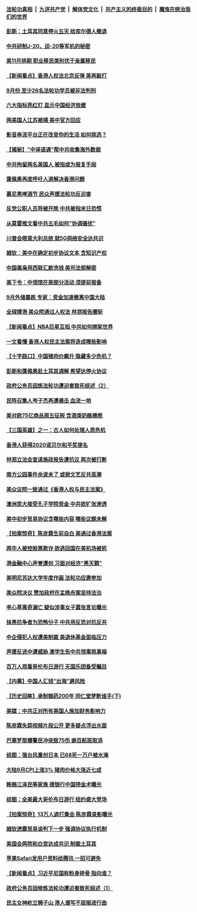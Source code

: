 ####  [法轮功真相](../../../../basic/blob/master/README.md?t=10180252) &nbsp;|&nbsp; [九评共产党](../../../../9ping.md/blob/master/README.md?t=10180252) &nbsp;|&nbsp; [解体党文化](../../../../jtdwh.md/blob/master/README.md?t=10180252)  &nbsp;|&nbsp; [共产主义的终极目的](../../../../gczydzjmd.md/blob/master/README.md?t=10180252) &nbsp;|&nbsp; [魔鬼在统治我们的世界](../../../../mgztzwmdsj.md/blob/master/README.md?t=10180252) 

#### [彭斯：土耳其同意停火五天 给库尔德人撤退](../pages/nf4514/n11595251.md?t=10180252) 

#### [中共研制J-20、运-20等军机的秘密](../pages/nf4514/n11588039.md?t=10180252) 

#### [美11月排期 职业移民类别优于亲属移民](../pages/nf4514/n11595269.md?t=10180252) 

#### [【新闻看点】香港人权法北京反弹 美再敲打](../pages/nf4514/n11595229.md?t=10180252) 

#### [9月份 至少26名法轮功学员被非法判刑](../pages/nf4514/n11594385.md?t=10180252) 

#### [六大指标亮红灯 显示中国经济放缓](../pages/nf4514/n11594984.md?t=10180252) 

#### [两美国人江苏被捕 美中官方回应](../pages/nf4514/n11595032.md?t=10180252) 

#### [影音串流平台正在改变你的生活 如何挑选？](../pages/nf4514/n11594165.md?t=10180252) 

#### [【揭秘】“中译语通”帮中共收集海外数据](../pages/nf4514/n11592395.md?t=10180252) 

#### [中共拘留两名美国人 被指或为报复手段](../pages/nf4514/n11594161.md?t=10180252) 

#### [蓬佩奥再度呼吁人道解决香港问题](../pages/nf4514/n11594036.md?t=10180252) 

#### [慕尼黑啤酒节 民众声援法轮功反迫害](../pages/nf4514/n11592419.md?t=10180252) 

#### [反党公职人员将被开除 中共被指末日恐慌](../pages/nf4514/n11593933.md?t=10180252) 

#### [从莫雷推文看中共五毛如何“协调骚扰”](../pages/nf4514/n11593295.md?t=10180252) 

#### [川普会晤意大利总统 就5G网络安全达共识](../pages/nf4514/n11593481.md?t=10180252) 

#### [姆钦：美中在确定初步协议文本 含知识产权](../pages/nf4514/n11593471.md?t=10180252) 

#### [中国毒枭用西联汇款洗钱 美司法部解密](../pages/nf4514/n11593021.md?t=10180252) 

#### [美下令：中领馆在美部分活动 须提前报备](../pages/nf4514/n11593129.md?t=10180252) 

#### [9月外储暴跌 专家：资金加速撤离中国大陆](../pages/nf4514/n11592781.md?t=10180252) 

#### [全球撑港 美众院通过人权法 林郑报告腰斩](../pages/nf4514/n11593024.md?t=10180252) 

#### [【新闻看点】NBA巨星互掐 中共如何绑架世界](../pages/nf4514/n11592454.md?t=10180252) 

#### [一文看懂 香港人权民主法案将造成哪些影响](../pages/nf4514/n11592577.md?t=10180252) 

#### [【十字路口】中国猪肉价飙升 隐藏多少危机？](../pages/nf4514/n11591716.md?t=10180252) 

#### [彭斯和蓬佩奥赴土耳其调解 希望达停火协议](../pages/nf4514/n11592440.md?t=10180252) 

#### [政府公务员因炼法轮功遭迫害致死综述（2）](../pages/nf4514/n11588284.md?t=10180252) 

#### [民阵召集人岑子杰再遭袭击 血流一地](../pages/nf4514/n11592430.md?t=10180252) 

#### [美对欧75亿商品周五征税 含酒类奶酪橄榄](../pages/nf4514/n11592526.md?t=10180252) 

#### [【三国英雄】之一：古人如何处理人质危机](../pages/nf4514/n11592527.md?t=10180252) 

#### [香港人获得2020诺贝尔和平奖提名](../pages/nf4514/n11591752.md?t=10180252) 

#### [林郑立法会宣读施政报告遭抗议 两次被打断](../pages/nf4514/n11591430.md?t=10180252) 

#### [南方公园事件余波未了 或掀文艺反共高潮](../pages/nf4514/n11590592.md?t=10180252) 

#### [美众议院一致通过《香港人权与民主法案》](../pages/nf4514/n11590647.md?t=10180252) 

#### [澳洲昆大接受孔子学院资金 中共欲扩张渗透](../pages/nf4514/n11587033.md?t=10180252) 

#### [美中初步贸易协议含哪些内容 哪些议题未解](../pages/nf4514/n11591273.md?t=10180252) 

#### [【拍案惊奇】陈彦霖生前自白 美通过香港法案](../pages/nf4514/n11591051.md?t=10180252) 

#### [两华人被控股票欺诈 欲逃回国在美机场被抓](../pages/nf4514/n11590884.md?t=10180252) 

#### [港金融中心声誉遭创 习面对经济“黑天鹅”](../pages/nf4514/n11586172.md?t=10180252) 

#### [美明尼苏达大学年度作画 法轮功应邀参加](../pages/nf4514/n11590555.md?t=10180252) 

#### [美众院决议 赞加政府在孟晚舟案坚持法治](../pages/nf4514/n11590950.md?t=10180252) 

#### [李心草离奇溺亡 疑似涉事女子嚣张言论曝光](../pages/nf4514/n11590844.md?t=10180252) 

#### [抹黑抗争者为恐怖分子 中共用反恐对抗反共](../pages/nf4514/n11590934.md?t=10180252) 

#### [中企侵犯人权遭美制裁 美退休基金面临压力](../pages/nf4514/n11590349.md?t=10180252) 

#### [声援反送中遭威胁 澳学生告中共领事挑事端](../pages/nf4514/n11589303.md?t=10180252) 

#### [百万人观看哥伦布日游行 天国乐团备受瞩目](../pages/nf4514/n11589090.md?t=10180252) 

#### [【内幕】中国人汇钱“出海”避风险](../pages/nf4514/n11577539.md?t=10180252) 

#### [【历史回眸】承制御药200年 同仁堂梦断谁手(下)](../pages/nf4514/n11576703.md?t=10180252) 

#### [美媒：中共正对所有美国人施加财务影响力](../pages/nf4514/n11589840.md?t=10180252) 

#### [陈彦霖失踪视频片段公开 更多疑点浮出水面](../pages/nf4514/n11588917.md?t=10180252) 

#### [巴塞罗那爆警民冲突致75伤 逾百航班取消](../pages/nf4514/n11589492.md?t=10180252) 

#### [组图：强台风重创日本 已68死一万户被水淹](../pages/nf4514/n11588959.md?t=10180252) 

#### [大陆9月CPI上涨3%  猪肉价格大涨近七成](../pages/nf4514/n11588980.md?t=10180252) 

#### [贿赂江泽民等家族 德银行中国捞金术曝光](../pages/nf4514/n11588574.md?t=10180252) 

#### [组图：全美最大哥伦布日游行 纽约盛大登场](../pages/nf4514/n11588851.md?t=10180252) 

#### [【拍案惊奇】13万人遮打集会 陈彦霖录影曝光](../pages/nf4514/n11588710.md?t=10180252) 

#### [姆钦透露贸易谈判下一步 强调协议执行机制](../pages/nf4514/n11588183.md?t=10180252) 

#### [美国会两院和白宫达成共识 制裁土耳其](../pages/nf4514/n11588449.md?t=10180252) 

#### [苹果Safari发用户资料给腾讯 一招可避免](../pages/nf4514/n11587950.md?t=10180252) 

#### [【新闻看点】习近平尼国称粉身碎骨 指向谁？](../pages/nf4514/n11588331.md?t=10180252) 

#### [政府公务员因修炼法轮功遭迫害致死综述（1）](../pages/nf4514/n11585474.md?t=10180252) 

#### [民主女神屹立狮子山 港人谱写不屈服进行曲](../pages/nf4514/n11588404.md?t=10180252) 

